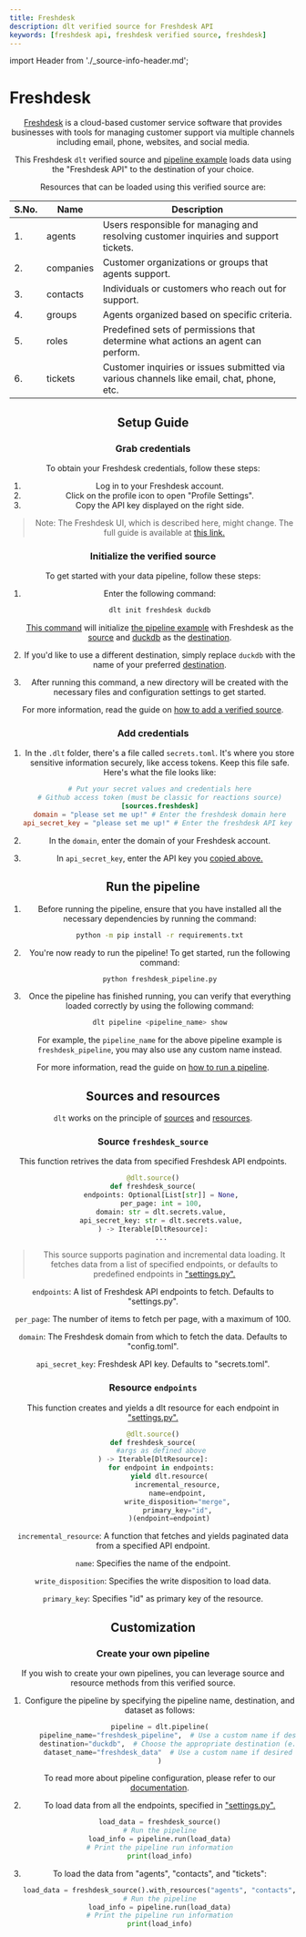 ```yaml
---
title: Freshdesk
description: dlt verified source for Freshdesk API
keywords: [freshdesk api, freshdesk verified source, freshdesk]
---
```

import Header from './_source-info-header.md';


# Freshdesk

<Header/>


[Freshdesk](https://www.freshworks.com/freshdesk/) is a cloud-based customer service software
that provides businesses with tools for managing customer support via multiple channels including
email, phone, websites, and social media.

This Freshdesk `dlt` verified source and
[pipeline example](https://github.com/dlt-hub/verified-sources/blob/master/sources/freshdesk_pipeline.py)
loads data using the "Freshdesk API" to the destination of your choice.

Resources that can be loaded using this verified source are:

| S.No. | Name      | Description                                                                               |
| ----- | --------- | ----------------------------------------------------------------------------------------- |
| 1.    | agents    | Users responsible for managing and resolving customer inquiries and support tickets.      |
| 2.    | companies | Customer organizations or groups that agents support.                                     |
| 3.    | contacts  | Individuals or customers who reach out for support.                                       |
| 4.    | groups    | Agents organized based on specific criteria.                                              |
| 5.    | roles     | Predefined sets of permissions that determine what actions an agent can perform.          |
| 6.    | tickets   | Customer inquiries or issues submitted via various channels like email, chat, phone, etc. |

## Setup Guide

### Grab credentials

To obtain your Freshdesk credentials, follow these steps:

1. Log in to your Freshdesk account.
1. Click on the profile icon to open "Profile Settings".
1. Copy the API key displayed on the right side.

> Note: The Freshdesk UI, which is described here, might change.
The full guide is available at [this link.](https://support.freshdesk.com/en/support/solutions/articles/215517-how-to-find-your-api-key)

### Initialize the verified source

To get started with your data pipeline, follow these steps:

1. Enter the following command:

   ```sh
   dlt init freshdesk duckdb
   ```

   [This command](../../reference/command-line-interface) will initialize
   [the pipeline example](https://github.com/dlt-hub/verified-sources/blob/master/sources/freshdesk_pipeline.py)
   with Freshdesk as the [source](../../general-usage/source) and
   [duckdb](../destinations/duckdb.md) as the [destination](../destinations).

1. If you'd like to use a different destination, simply replace `duckdb` with the name of your
   preferred [destination](../destinations).

1. After running this command, a new directory will be created with the necessary files and
   configuration settings to get started.

For more information, read the guide on [how to add a verified source](../../walkthroughs/add-a-verified-source).

### Add credentials

1. In the `.dlt` folder, there's a file called `secrets.toml`. It's where you store sensitive
   information securely, like access tokens. Keep this file safe. Here's what the file
   looks like:

   ```toml
   # Put your secret values and credentials here
   # Github access token (must be classic for reactions source)
   [sources.freshdesk]
   domain = "please set me up!" # Enter the freshdesk domain here
   api_secret_key = "please set me up!" # Enter the freshdesk API key here
   ```
1. In the `domain`, enter the domain of your Freshdesk account.

1. In `api_secret_key`, enter the API key you [copied above.](#grab-credentials)

## Run the pipeline

1. Before running the pipeline, ensure that you have installed all the necessary dependencies by
   running the command:
   ```sh
   python -m pip install -r requirements.txt
   ```
1. You're now ready to run the pipeline! To get started, run the following command:
   ```sh
   python freshdesk_pipeline.py
   ```
1. Once the pipeline has finished running, you can verify that everything loaded correctly by using
   the following command:
   ```sh
   dlt pipeline <pipeline_name> show
   ```
   For example, the `pipeline_name` for the above pipeline example is
   `freshdesk_pipeline`, you may also use any custom name instead.

For more information, read the guide on [how to run a pipeline](../../walkthroughs/run-a-pipeline).

## Sources and resources

`dlt` works on the principle of [sources](../../general-usage/source) and
[resources](../../general-usage/resource).

### Source `freshdesk_source`

This function retrives the data from specified Freshdesk API endpoints.

```py
@dlt.source()
def freshdesk_source(
    endpoints: Optional[List[str]] = None,
    per_page: int = 100,
    domain: str = dlt.secrets.value,
    api_secret_key: str = dlt.secrets.value,
) -> Iterable[DltResource]:
    ...
```
> This source supports pagination and incremental data loading. It fetches data from a list of
> specified endpoints, or defaults to predefined endpoints in
> ["settings.py".](https://github.com/dlt-hub/verified-sources/blob/master/sources/freshdesk/settings.py)

`endpoints`: A list of Freshdesk API endpoints to fetch. Defaults to "settings.py".

`per_page`: The number of items to fetch per page, with a maximum of 100.

`domain`: The Freshdesk domain from which to fetch the data. Defaults to "config.toml".

`api_secret_key`: Freshdesk API key. Defaults to "secrets.toml".

### Resource `endpoints`

This function creates and yields a dlt resource for each endpoint in
["settings.py".](https://github.com/dlt-hub/verified-sources/blob/master/sources/freshdesk/settings.py)

```py
@dlt.source()
def freshdesk_source(
    #args as defined above
) -> Iterable[DltResource]:
    for endpoint in endpoints:
        yield dlt.resource(
            incremental_resource,
            name=endpoint,
            write_disposition="merge",
            primary_key="id",
        )(endpoint=endpoint)
```

`incremental_resource`: A function that fetches and yields paginated data from a specified API endpoint.

`name`: Specifies the name of the endpoint.

`write_disposition`: Specifies the write disposition to load data.

`primary_key`: Specifies "id" as primary key of the resource.

## Customization
### Create your own pipeline
If you wish to create your own pipelines, you can leverage source and resource methods from this
verified source.

1. Configure the pipeline by specifying the pipeline name, destination, and dataset as follows:

   ```py
   pipeline = dlt.pipeline(
       pipeline_name="freshdesk_pipeline",  # Use a custom name if desired
       destination="duckdb",  # Choose the appropriate destination (e.g., duckdb, redshift, post)
       dataset_name="freshdesk_data"  # Use a custom name if desired
   )
   ```

   To read more about pipeline configuration, please refer to our
   [documentation](../../general-usage/pipeline).

1. To load data from all the endpoints, specified in ["settings.py".](https://github.com/dlt-hub/verified-sources/blob/master/sources/freshdesk/settings.py)
   ```py
   load_data = freshdesk_source()
   # Run the pipeline
   load_info = pipeline.run(load_data)
   # Print the pipeline run information
   print(load_info)
   ```

1. To load the data from "agents", "contacts", and "tickets":
   ```py
   load_data = freshdesk_source().with_resources("agents", "contacts", "tickets")
   # Run the pipeline
   load_info = pipeline.run(load_data)
   # Print the pipeline run information
   print(load_info)
   ```
<!--@@@DLT_TUBA github-->
